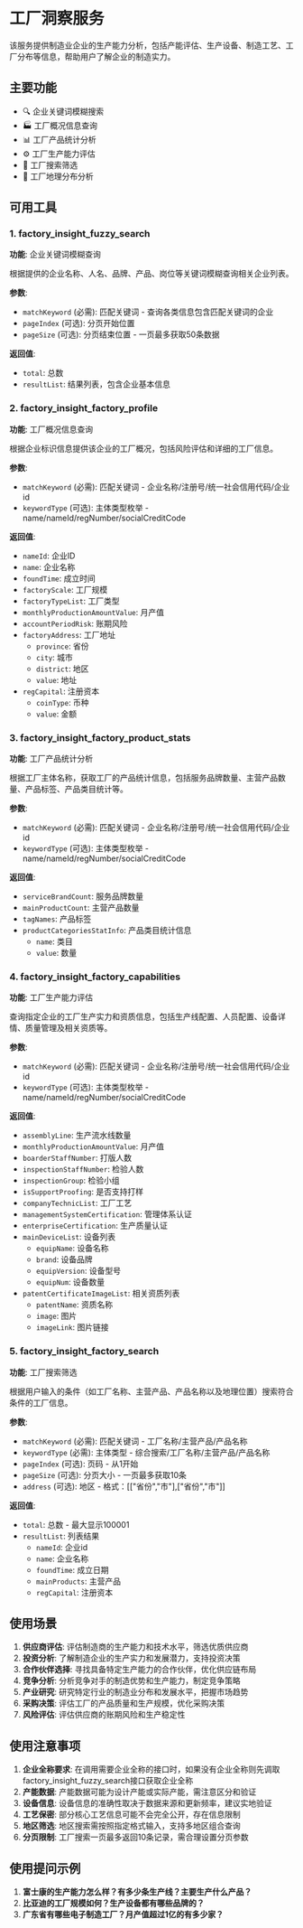 # 工厂洞察服务

该服务提供制造业企业的生产能力分析，包括产能评估、生产设备、制造工艺、工厂分布等信息，帮助用户了解企业的制造实力。

## 主要功能

- 🔍 企业关键词模糊搜索
- 🏭 工厂概况信息查询
- 📊 工厂产品统计分析
- ⚙️ 工厂生产能力评估
- 🔧 工厂搜索筛选
- 📍 工厂地理分布分析

## 可用工具

### 1. factory_insight_fuzzy_search
**功能**: 企业关键词模糊查询

根据提供的企业名称、人名、品牌、产品、岗位等关键词模糊查询相关企业列表。

**参数**:
- `matchKeyword` (必需): 匹配关键词 - 查询各类信息包含匹配关键词的企业
- `pageIndex` (可选): 分页开始位置
- `pageSize` (可选): 分页结束位置 - 一页最多获取50条数据

**返回值**:
- `total`: 总数
- `resultList`: 结果列表，包含企业基本信息

### 2. factory_insight_factory_profile
**功能**: 工厂概况信息查询

根据企业标识信息提供该企业的工厂概况，包括风险评估和详细的工厂信息。

**参数**:
- `matchKeyword` (必需): 匹配关键词 - 企业名称/注册号/统一社会信用代码/企业id
- `keywordType` (可选): 主体类型枚举 - name/nameId/regNumber/socialCreditCode

**返回值**:
- `nameId`: 企业ID
- `name`: 企业名称
- `foundTime`: 成立时间
- `factoryScale`: 工厂规模
- `factoryTypeList`: 工厂类型
- `monthlyProductionAmountValue`: 月产值
- `accountPeriodRisk`: 账期风险
- `factoryAddress`: 工厂地址
  - `province`: 省份
  - `city`: 城市
  - `district`: 地区
  - `value`: 地址
- `regCapital`: 注册资本
  - `coinType`: 币种
  - `value`: 金额

### 3. factory_insight_factory_product_stats
**功能**: 工厂产品统计分析

根据工厂主体名称，获取工厂的产品统计信息，包括服务品牌数量、主营产品数量、产品标签、产品类目统计等。

**参数**:
- `matchKeyword` (必需): 匹配关键词 - 企业名称/注册号/统一社会信用代码/企业id
- `keywordType` (可选): 主体类型枚举 - name/nameId/regNumber/socialCreditCode

**返回值**:
- `serviceBrandCount`: 服务品牌数量
- `mainProductCount`: 主营产品数量
- `tagNames`: 产品标签
- `productCategoriesStatInfo`: 产品类目统计信息
  - `name`: 类目
  - `value`: 数量

### 4. factory_insight_factory_capabilities
**功能**: 工厂生产能力评估

查询指定企业的工厂生产实力和资质信息，包括生产线配置、人员配置、设备详情、质量管理及相关资质等。

**参数**:
- `matchKeyword` (必需): 匹配关键词 - 企业名称/注册号/统一社会信用代码/企业id
- `keywordType` (可选): 主体类型枚举 - name/nameId/regNumber/socialCreditCode

**返回值**:
- `assemblyLine`: 生产流水线数量
- `monthlyProductionAmountValue`: 月产值
- `boarderStaffNumber`: 打版人数
- `inspectionStaffNumber`: 检验人数
- `inspectionGroup`: 检验小组
- `isSupportProofing`: 是否支持打样
- `companyTechnicList`: 工厂工艺
- `managementSystemCertification`: 管理体系认证
- `enterpriseCertification`: 生产质量认证
- `mainDeviceList`: 设备列表
  - `equipName`: 设备名称
  - `brand`: 设备品牌
  - `equipVersion`: 设备型号
  - `equipNum`: 设备数量
- `patentCertificateImageList`: 相关资质列表
  - `patentName`: 资质名称
  - `image`: 图片
  - `imageLink`: 图片链接

### 5. factory_insight_factory_search
**功能**: 工厂搜索筛选

根据用户输入的条件（如工厂名称、主营产品、产品名称以及地理位置）搜索符合条件的工厂信息。

**参数**:
- `matchKeyword` (必需): 匹配关键词 - 工厂名称/主营产品/产品名称
- `keywordType` (必需): 主体类型 - 综合搜索/工厂名称/主营产品/产品名称
- `pageIndex` (可选): 页码 - 从1开始
- `pageSize` (可选): 分页大小 - 一页最多获取10条
- `address` (可选): 地区 - 格式：[["省份","市"],["省份","市"]]

**返回值**:
- `total`: 总数 - 最大显示100001
- `resultList`: 列表结果
  - `nameId`: 企业id
  - `name`: 企业名称
  - `foundTime`: 成立日期
  - `mainProducts`: 主营产品
  - `regCapital`: 注册资本

## 使用场景

1. **供应商评估**: 评估制造商的生产能力和技术水平，筛选优质供应商
2. **投资分析**: 了解制造企业的生产实力和发展潜力，支持投资决策
3. **合作伙伴选择**: 寻找具备特定生产能力的合作伙伴，优化供应链布局
4. **竞争分析**: 分析竞争对手的制造优势和生产能力，制定竞争策略
5. **产业研究**: 研究特定行业的制造业分布和发展水平，把握市场趋势
6. **采购决策**: 评估工厂的产品质量和生产规模，优化采购决策
7. **风险评估**: 评估供应商的账期风险和生产稳定性

## 使用注意事项

1. **企业全称要求**: 在调用需要企业全称的接口时，如果没有企业全称则先调取factory_insight_fuzzy_search接口获取企业全称
2. **产能数据**: 产能数据可能为设计产能或实际产能，需注意区分和验证
3. **设备信息**: 设备信息的准确性取决于数据来源和更新频率，建议实地验证
4. **工艺保密**: 部分核心工艺信息可能不会完全公开，存在信息限制
5. **地区筛选**: 地区搜索需按照指定格式输入，支持多地区组合查询
6. **分页限制**: 工厂搜索一页最多返回10条记录，需合理设置分页参数

## 使用提问示例

1. **富士康的生产能力怎么样？有多少条生产线？主要生产什么产品？**
2. **比亚迪的工厂规模如何？生产设备都有哪些品牌的？**
3. **广东省有哪些电子制造工厂？月产值超过1亿的有多少家？** 